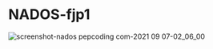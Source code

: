 # NADOS-fjp1
![screenshot-nados pepcoding com-2021 09 07-02_06_00](https://user-images.githubusercontent.com/53817436/132259287-00dad60f-804c-40d9-aadf-1e6ee5acd61b.png)
